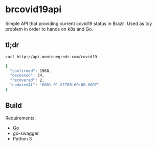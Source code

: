 # brcovid19api

Simple API that providing current covid19 status in Brazil. Used as toy problem in order to hands on k8s and Go.

## tl;dr

```bash
curl http://api.montenegrodr.com/covid19 

{
  "confirmed": 1960,
  "deceased": 34,
  "recovered": 2,
  "updatedAt": "0001-01-01T00:00:00.000Z"
}

```

## Build

Requirements:

- Go
- go-swagger
- Python 3
